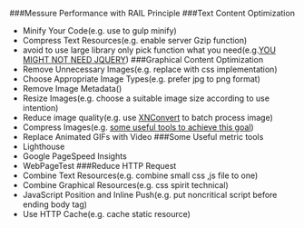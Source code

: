 ###Messure Performance with RAIL Principle
###Text Content Optimization
- Minify Your Code(e.g. use to gulp minify)
- Compress Text Resources(e.g. enable server Gzip function)
- avoid to use large library only pick function what you need(e.g.[YOU MIGHT NOT NEED JQUERY](http://youmightnotneedjquery.com))
###Graphical Content Optimization
- Remove Unnecessary Images(e.g. replace with css implementation)
- Choose Appropriate Image Types(e.g. prefer jpg to png format)
- Remove Image Metadata()
- Resize Images(e.g. choose a suitable image size according to use intention)
- Reduce image quality(e.g. use [XNConvert](https://www.xnview.com/en/xnconvert/) to batch process image)
- Compress Images(e.g. [some useful tools to achieve this goal](http://enviragallery.com/9-best-free-image-optimization-tools-for-image-compression/))
- Replace Animated GIFs with Video
###Some Useful metric tools
- Lighthouse
- Google PageSpeed Insights
- WebPageTest
###Reduce HTTP Request
- Combine Text Resources(e.g. combine small css ,js file to one)
- Combine Graphical Resources(e.g. css spirit technical)
- JavaScript Position and Inline Push(e.g. put noncritical script before ending body tag)
- Use HTTP Cache(e.g. cache static resource)